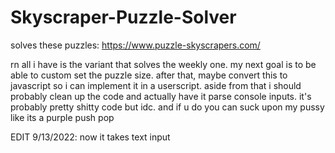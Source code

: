 # Skyscraper-Puzzle-Solver
solves these puzzles: https://www.puzzle-skyscrapers.com/

rn all i have is the variant that solves the weekly one. my next goal is to be able to custom set the puzzle size. after that, maybe convert this to javascript so i can implement it in a userscript.
aside from that i should probably clean up the code and actually have it parse console inputs.
it's probably pretty shitty code but idc. and if u do you can suck upon my pussy like its a purple push pop

EDIT 9/13/2022: now it takes text input
